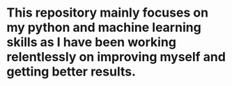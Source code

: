 # This repository mainly focuses on my python and machine learning skills as I have been working relentlessly on improving myself and getting better results.

